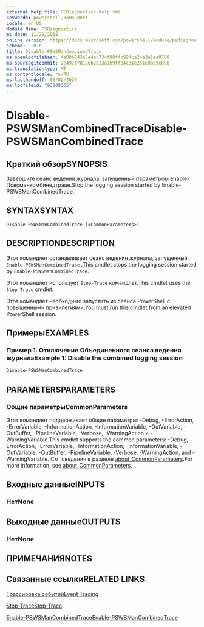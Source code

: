 ```yaml
---
external help file: PSDiagnostics-help.xml
keywords: powershell,командлет
Locale: en-US
Module Name: PSDiagnostics
ms.date: 11/29/2018
online version: https://docs.microsoft.com/powershell/module/psdiagnostics/disable-pswsmancombinedtrace?view=powershell-7&WT.mc_id=ps-gethelp
schema: 2.0.0
title: Disable-PSWSManCombinedTrace
ms.openlocfilehash: 4a00b843e5e4ec73cf98f4c924ca24a3e1ee0700
ms.sourcegitcommit: 2e497178126b2b33a169ff04c31e251e0b59e89b
ms.translationtype: MT
ms.contentlocale: ru-RU
ms.lasthandoff: 06/02/2020
ms.locfileid: "93209365"
---
```

# <span data-ttu-id="3e903-103">Disable-PSWSManCombinedTrace</span><span class="sxs-lookup"><span data-stu-id="3e903-103">Disable-PSWSManCombinedTrace</span></span>

## <span data-ttu-id="3e903-104">Краткий обзор</span><span class="sxs-lookup"><span data-stu-id="3e903-104">SYNOPSIS</span></span>
<span data-ttu-id="3e903-105">Завершите сеанс ведения журнала, запущенный параметром enable-Псвсманкомбинедтраце.</span><span class="sxs-lookup"><span data-stu-id="3e903-105">Stop the logging session started by Enable-PSWSManCombinedTrace.</span></span>

## <span data-ttu-id="3e903-106">SYNTAX</span><span class="sxs-lookup"><span data-stu-id="3e903-106">SYNTAX</span></span>

```
Disable-PSWSManCombinedTrace [<CommonParameters>]
```

## <span data-ttu-id="3e903-107">DESCRIPTION</span><span class="sxs-lookup"><span data-stu-id="3e903-107">DESCRIPTION</span></span>

<span data-ttu-id="3e903-108">Этот командлет останавливает сеанс ведения журнала, запущенный `Enable-PSWSManCombinedTrace` .</span><span class="sxs-lookup"><span data-stu-id="3e903-108">This cmdlet stops the logging session started by `Enable-PSWSManCombinedTrace`.</span></span>

<span data-ttu-id="3e903-109">Этот командлет использует `Stop-Trace` командлет.</span><span class="sxs-lookup"><span data-stu-id="3e903-109">This cmdlet uses the `Stop-Trace` cmdlet.</span></span>

<span data-ttu-id="3e903-110">Этот командлет необходимо запустить из сеанса PowerShell с повышенными привилегиями.</span><span class="sxs-lookup"><span data-stu-id="3e903-110">You must run this cmdlet from an elevated PowerShell session.</span></span>

## <span data-ttu-id="3e903-111">Примеры</span><span class="sxs-lookup"><span data-stu-id="3e903-111">EXAMPLES</span></span>

### <span data-ttu-id="3e903-112">Пример 1. Отключение Объединенного сеанса ведения журнала</span><span class="sxs-lookup"><span data-stu-id="3e903-112">Example 1: Disable the combined logging session</span></span>

```powershell
Disable-PSWSManCombinedTrace
```

## <span data-ttu-id="3e903-113">PARAMETERS</span><span class="sxs-lookup"><span data-stu-id="3e903-113">PARAMETERS</span></span>

### <span data-ttu-id="3e903-114">Общие параметры</span><span class="sxs-lookup"><span data-stu-id="3e903-114">CommonParameters</span></span>

<span data-ttu-id="3e903-115">Этот командлет поддерживает общие параметры: -Debug, -ErrorAction, -ErrorVariable, -InformationAction, -InformationVariable, -OutVariable, -OutBuffer, -PipelineVariable, -Verbose, -WarningAction и -WarningVariable.</span><span class="sxs-lookup"><span data-stu-id="3e903-115">This cmdlet supports the common parameters: -Debug, -ErrorAction, -ErrorVariable, -InformationAction, -InformationVariable, -OutVariable, -OutBuffer, -PipelineVariable, -Verbose, -WarningAction, and -WarningVariable.</span></span> <span data-ttu-id="3e903-116">См. сведения в разделе [about_CommonParameters](https://go.microsoft.com/fwlink/?LinkID=113216).</span><span class="sxs-lookup"><span data-stu-id="3e903-116">For more information, see [about_CommonParameters](https://go.microsoft.com/fwlink/?LinkID=113216).</span></span>

## <span data-ttu-id="3e903-117">Входные данные</span><span class="sxs-lookup"><span data-stu-id="3e903-117">INPUTS</span></span>

### <span data-ttu-id="3e903-118">Нет</span><span class="sxs-lookup"><span data-stu-id="3e903-118">None</span></span>

## <span data-ttu-id="3e903-119">Выходные данные</span><span class="sxs-lookup"><span data-stu-id="3e903-119">OUTPUTS</span></span>

### <span data-ttu-id="3e903-120">Нет</span><span class="sxs-lookup"><span data-stu-id="3e903-120">None</span></span>

## <span data-ttu-id="3e903-121">ПРИМЕЧАНИЯ</span><span class="sxs-lookup"><span data-stu-id="3e903-121">NOTES</span></span>

## <span data-ttu-id="3e903-122">Связанные ссылки</span><span class="sxs-lookup"><span data-stu-id="3e903-122">RELATED LINKS</span></span>

[<span data-ttu-id="3e903-123">Трассировка событий</span><span class="sxs-lookup"><span data-stu-id="3e903-123">Event Tracing</span></span>](/windows/desktop/ETW/event-tracing-portal)

[<span data-ttu-id="3e903-124">Stop-Trace</span><span class="sxs-lookup"><span data-stu-id="3e903-124">Stop-Trace</span></span>](stop-trace.md)

[<span data-ttu-id="3e903-125">Enable-PSWSManCombinedTrace</span><span class="sxs-lookup"><span data-stu-id="3e903-125">Enable-PSWSManCombinedTrace</span></span>](Enable-PSWSManCombinedTrace.md)

